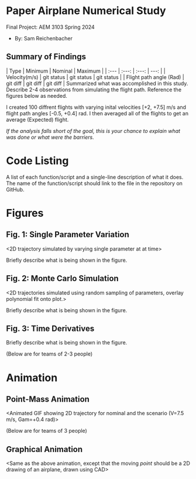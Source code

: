 # Paper Airplane Numerical Study
  Final Project: AEM 3103 Spring 2024

  - By: Sam Reichenbacher

  ## Summary of Findings
  <Show the variations studied in a table>
|             Type            |   Minimum    |    Nominal     |    Maximum    |
|              :---           | :---:        |     :---:      |          ---: |
|       Velocity(m/s)         | git status   | git status     | git status    |
|   Flight path angle (Rad)   | git diff     | git diff       | git diff      |
  Summarized what was accomplished in this study.  Describe 2-4 observations from simulating the flight path.
  Reference the figures below as needed.

  I created 100 diffrent flights with varying inital velocities [+2, +7.5] m/s and flight path angles [-0.5, +0.4] rad.
  I then averaged all of the flights to get an average (Expected) flight.

  *If the analysis falls short of the goal, this is your chance to explain what was done or what were the barriers.*
 
  # Code Listing
  A list of each function/script and a single-line description of what it does.  The name of the function/script should link to the file in the repository on GitHub.

  # Figures

  ## Fig. 1: Single Parameter Variation
  <2D trajectory simulated by varying single parameter at at time>
  <The above plot should also show the nominal trajectory>

  Briefly describe what is being shown in the figure.

  ## Fig. 2: Monte Carlo Simulation
  <2D trajectories simulated using random sampling of parameters, overlay polynomial fit onto plot.>

  Briefly describe what is being shown in the figure.

 ## Fig. 3: Time Derivatives
 <Time-derivative of height and range for the fitted trajectory>

  Briefly describe what is being shown in the figure.

  (Below are for teams of 2-3 people)

  # Animation
  ## Point-Mass Animation
  <Animated GIF showing 2D trajectory for nominal and the scenario (V=7.5 m/s, Gam=+0.4 rad)>
  
  (Below are for teams of 3 people)
  ## Graphical Animation
  <Same as the above animation, except that the moving *point* should be a 2D drawing of an airplane, drawn using CAD>

